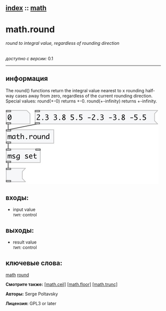 [index](index.html) :: [math](category_math.html)
---

# math.round

###### round to integral value, regardless of rounding direction

*доступно с версии:* 0.1

---


## информация
The round() functions return the integral value nearest to x rounding half-way cases away from zero, regardless of the current rounding direction. Special values: round(+-0) returns +-0. round(+-infinity) returns +-infinity.


[![example](../examples/img/math.round.jpg)](../examples/pd/math.round.pd)









## входы:

* input value<br>
_тип:_ control



## выходы:

* result value<br>
_тип:_ control



## ключевые слова:

[math](keywords/math.html)
[round](keywords/round.html)



**Смотрите также:**
[\[math.ceil\]](math.ceil.html)
[\[math.floor\]](math.floor.html)
[\[math.trunc\]](math.trunc.html)




**Авторы:** Serge Poltavsky




**Лицензия:** GPL3 or later





